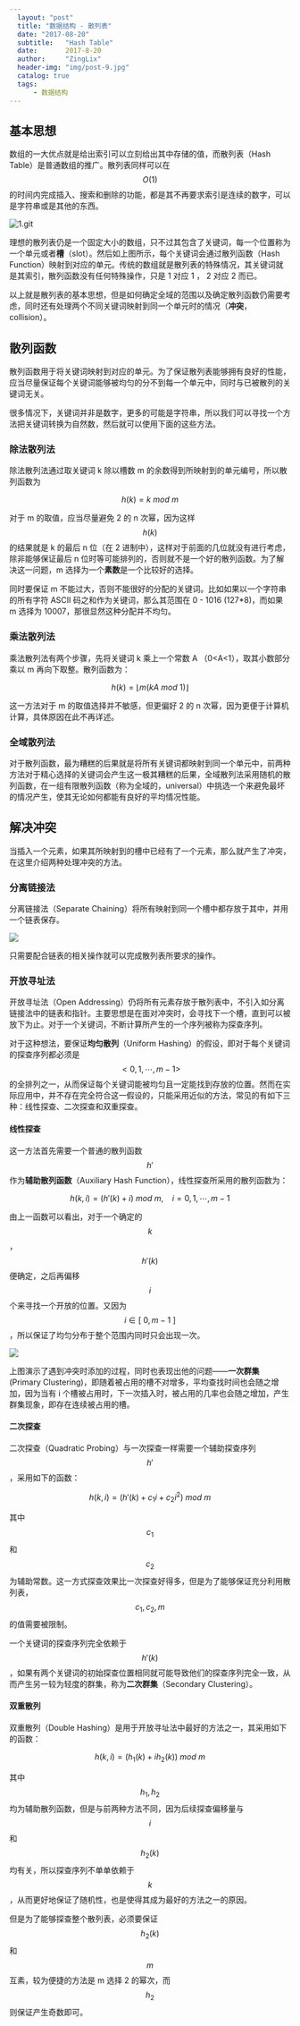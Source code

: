 ```yaml
---
  layout: "post"
  title: "数据结构 - 散列表"
  date: "2017-08-20"
  subtitle:   "Hash Table"
  date:       2017-8-20
  author:     "ZingLix"
  header-img: "img/post-9.jpg"
  catalog: true
  tags:
      - 数据结构
---
```


## 基本思想

数组的一大优点就是给出索引可以立刻给出其中存储的值，而散列表（Hash Table）是普通数组的推广。散列表同样可以在 $$ O(1) $$ 的时间内完成插入、搜索和删除的功能，都是其不再要求索引是连续的数字，可以是字符串或是其他的东西。

![1.git](/img/in-post/HashTable/HT1.gif)

理想的散列表仍是一个固定大小的数组，只不过其包含了关键词，每一个位置称为一个单元或者**槽**（slot）。然后如上图所示，每个关键词会通过散列函数（Hash Function）映射到对应的单元。传统的数组就是散列表的特殊情况，其关键词就是其索引，散列函数没有任何特殊操作，只是 1 对应 1 ， 2 对应 2 而已。

以上就是散列表的基本思想，但是如何确定全域的范围以及确定散列函数仍需要考虑，同时还有处理两个不同关键词映射到同一个单元时的情况（**冲突**，collision）。

## 散列函数

散列函数用于将关键词映射到对应的单元。为了保证散列表能够拥有良好的性能，应当尽量保证每个关键词能够被均匀的分不到每一个单元中，同时与已被散列的关键词无关。

很多情况下，关键词并非是数字，更多的可能是字符串，所以我们可以寻找一个方法把关键词转换为自然数，然后就可以使用下面的这些方法。

### 除法散列法

除法散列法通过取关键词 k 除以槽数 m 的余数得到所映射到的单元编号，所以散列函数为

$$ h(k)=k\ mod\ m $$

对于 m 的取值，应当尽量避免 2 的 n 次幂，因为这样 $$ h(k) $$ 的结果就是 k 的最后 n 位（在 2 进制中），这样对于前面的几位就没有进行考虑，除非能够保证最后 n 位时等可能排列的，否则就不是一个好的散列函数。为了解决这一问题，m 选择为一个**素数**是一个比较好的选择。

同时要保证 m 不能过大，否则不能很好的分配的关键词。比如如果以一个字符串的所有字符 ASCII 码之和作为关键词，那么其范围在 0 - 1016 (127*8)，而如果 m 选择为 10007，那很显然这种分配并不均匀。

### 乘法散列法

乘法散列法有两个步骤，先将关键词 k 乘上一个常数 A （0<A<1），取其小数部分乘以 m 再向下取整。散列函数为：

$$ h(k)=\lfloor m(kA\ mod\ 1)\rfloor $$

这一方法对于 m 的取值选择并不敏感，但更偏好 2 的 n 次幂，因为更便于计算机计算，具体原因在此不再详述。

### 全域散列法

对于散列函数，最为糟糕的后果就是将所有关键词都映射到同一个单元中，前两种方法对于精心选择的关键词会产生这一极其糟糕的后果，全域散列法采用随机的散列函数，在一组有限散列函数（称为全域的，universal）中挑选一个来避免最坏的情况产生，使其无论如何都能有良好的平均情况性能。

## 解决冲突

当插入一个元素，如果其所映射到的槽中已经有了一个元素，那么就产生了冲突，在这里介绍两种处理冲突的方法。

### 分离链接法

分离链接法（Separate Chaining）将所有映射到同一个槽中都存放于其中，并用一个链表保存。

![](/img/in-post/HashTable/HT2.jpg)

只需要配合链表的相关操作就可以完成散列表所要求的操作。

### 开放寻址法

开放寻址法（Open Addressing）仍将所有元素存放于散列表中，不引入如分离链接法中的链表和指针。主要思想是在面对冲突时，会寻找下一个槽，直到可以被放下为止。对于一个关键词，不断计算所产生的一个序列被称为探查序列。

对于这种想法，要保证**均匀散列**（Uniform Hashing）的假设，即对于每个关键词的探查序列都必须是 $$<0,1,\cdots,m-1>$$ 的全排列之一，从而保证每个关键词能被均匀且一定能找到存放的位置。然而在实际应用中，并不存在完全符合这一假设的，只能采用近似的方法，常见的有如下三种：线性探查、二次探查和双重探查。

#### 线性探查

这一方法首先需要一个普通的散列函数 $$h'$$ 作为**辅助散列函数**（Auxiliary Hash Function），线性探查所采用的散列函数为：

$$h(k,i)=(h'(k)+i)\ mod\ m,\ \ \ \ i=0,1,\cdots,m-1$$

由上一函数可以看出，对于一个确定的 $$k$$ ，$$h'(k)$$ 便确定，之后再偏移 $$i$$ 个来寻找一个开放的位置。又因为 $$i\in[\ 0,m-1\ ]$$，所以保证了均匀分布于整个范围内同时只会出现一次。

![](/img/in-post/HashTable/LP.gif)

上图演示了遇到冲突时添加的过程，同时也表现出他的问题——**一次群集**(Primary Clustering)，即随着被占用的槽不对增多，平均查找时间也会随之增加，因为当有 i 个槽被占用时，下一次插入时，被占用的几率也会随之增加，产生群集现象，即存在连续被占用的槽。

#### 二次探查

二次探查（Quadratic Probing）与一次探查一样需要一个辅助探查序列 $$h'$$ ，采用如下的函数：

$$h(k,i)=(h'(k)+c_1 i+c_2 i^2 )\ mod\ m$$

其中 $$c_1$$ 和 $$c_2$$ 为辅助常数。这一方式探查效果比一次探查好得多，但是为了能够保证充分利用散列表，$$c_1,c_2,m$$ 的值需要被限制。

一个关键词的探查序列完全依赖于 $$h'(k)$$ ，如果有两个关键词的初始探查位置相同就可能导致他们的探查序列完全一致，从而产生另一较为轻度的群集，称为**二次群集**（Secondary Clustering）。

#### 双重散列

双重散列（Double Hashing）是用于开放寻址法中最好的方法之一，其采用如下的函数：

$$h(k,i)=(h_1(k)+ih_2(k))\ mod\ m$$

其中 $$h_1,h_2$$ 均为辅助散列函数，但是与前两种方法不同，因为后续探查偏移量与 $$i$$ 和 $$h_2(k)$$ 均有关，所以探查序列不单单依赖于 $$k$$，从而更好地保证了随机性，也是使得其成为最好的方法之一的原因。

但是为了能够探查整个散列表，必须要保证 $$h_2(k)$$ 和 $$m$$ 互素，较为便捷的方法是 m 选择 2 的幂次，而 $$h_2$$ 则保证产生奇数即可。
